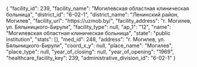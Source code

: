 {
    "facility_id": 239,
    "facility_name": "Могилевская областная клиническая больница",
    "district_id": "6-02-1",
    "district_name": "Ленинский район, Могилев",
    "facility_url": "https:\/\/uzmob.by\/",
    "facility_address": "г. Могилев, ул. Бялыницкого-Бирули",
    "facility_type": null,
    "ap_1": "12",
    "name": "Могилевская областная клиническая больница",
    "state": "public institution",
    "stats": [],
    "med_id": 248,
    "address": "г. Могилев, ул. Бялыницкого-Бирули",
    "coord_x_y": null,
    "place_name": "Могилев",
    "place_type": null,
    "year_of_closing": null,
    "year_of_opening": "1969",
    "healthcare_facility_key": 239,
    "administrative_division_id": "6-02-1"
}